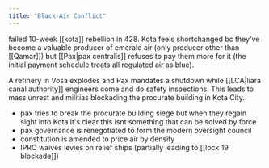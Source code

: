 ```yaml
---
title: "Black-Air Conflict"
---
```


failed 10-week [[kota]] rebellion in 428. Kota feels shortchanged bc they've become a valuable producer of emerald air (only producer other than [[Qamar]]) but [[Pax|pax centralis]] refuses to pay them more for it (the initial payment schedule treats all regulated air as blue). 

A refinery in Vosa explodes and Pax mandates a shutdown while [[LCA|liara canal authority]] engineers come and do safety inspections. This leads to mass unrest and militias blockading the procurate building in Kota City. 

- pax tries to break the procurate building siege but when they regain sight into Kota it's clear this isnt something that can be solved by force
- pax governance is renegotiated to form the modern oversight council
- constitution is amended to price air by density
- IPRO waives levies on relief ships (partially leading to [[lock 19 blockade]])
